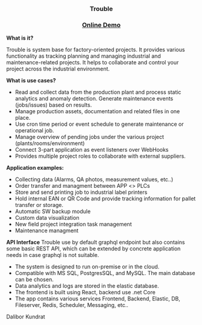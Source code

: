 <br />
<p align="center">
  <!-- <a href="https://demo.troubledev.com">
  <img src="images/toast.gif" alt="Trouble-Demo" >
  </a> -->

  <h3 align="center">Trouble</h3>
   <h3 align="center">
    <a href="https://demo.troubledev.com">Online Demo</a>
  </h3>
</p>

**What is it?**

Trouble is system base for factory-oriented projects. It provides various functionality as tracking planning and managing industrial and maintenance-related projects. It helps to collaborate and control your project across the industrial environment.

**What is use cases?**
- Read and collect data from the production plant and process static analytics and anomaly detection. Generate maintenance events (jobs/issues)  based on results.
- Manage production assets, documentation and related files in one place.
- Use cron time period or event schedule to generate maintenance or operational job.
- Manage overview of pending jobs under the various project (plants/rooms/environment)
- Connect 3-part application as event listeners over WebHooks
- Provides multiple project roles to collaborate with external suppliers.

**Application examples:**
- Collecting data (Alarms, QA photos,  measurement values, etc..)
- Order transfer and managment between APP <> PLCs
- Store and send printing job to industrial label printers
- Hold internal EAN or QR Code and provide tracking information for pallet transfer or storage.
- Automatic SW backup module
- Custom data visualization
- New field project integration task management
- Maintenance managment

**API Interface**
Trouble use by default graphql endpoint but also contains some basic REST API, which can be extended by concrete application needs in case graphql is not suitable.

- The system is designed to run on-premise or in the cloud. 
- Compatible with MS SQL, PostgresSQL, and MySQL. The main database can be chosen.
- Data analytics and logs are stored in the elastic database.
- The frontend is built using React, backend use .net Core
- The app contains various services  Frontend, Backend, Elastic, DB, Fileserver, Redis, Scheduler, Messaging, etc..

Dalibor Kundrat
